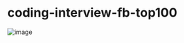 # coding-interview-fb-top100


![image](https://user-images.githubusercontent.com/46137960/133196829-a0830c16-7d1e-4d79-a6e6-01a5ecd6625a.png)
